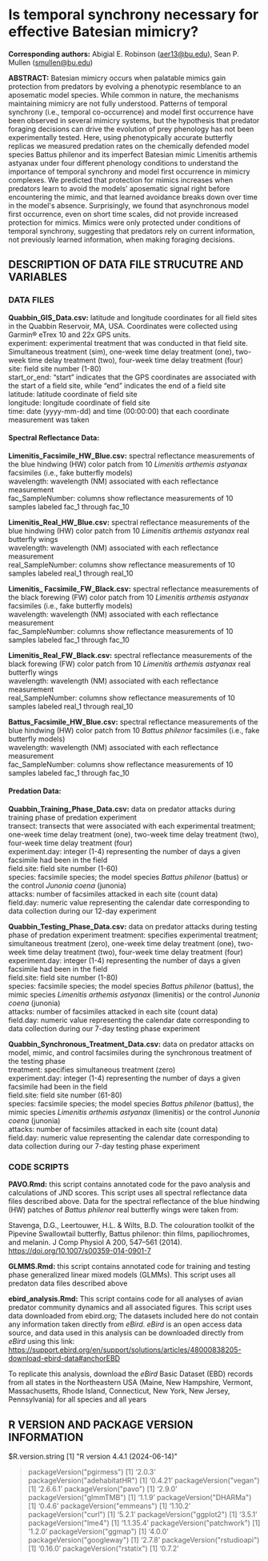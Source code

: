 # Is temporal synchrony necessary for effective Batesian mimicry?

**Corresponding authors:** Abigial E. Robinson (aer13@bu.edu), Sean P. Mullen (smullen@bu.edu)

**ABSTRACT:** Batesian mimicry occurs when palatable mimics gain protection from predators by evolving a phenotypic resemblance to an aposematic model species. While common in nature, the mechanisms maintaining mimicry are not fully understood. Patterns of temporal synchrony (i.e., temporal co-occurrence) and model first occurrence have been observed in several mimicry systems, but the hypothesis that predator foraging decisions can drive the evolution of prey phenology has not been experimentally tested. Here, using phenotypically accurate butterfly replicas we measured predation rates on the chemically defended model species Battus philenor and its imperfect Batesian mimic Limenitis arthemis astyanax under four different phenology conditions to understand the importance of temporal synchrony and model first occurrence in mimicry complexes. We predicted that protection for mimics increases when predators learn to avoid the models' aposematic signal right before encountering the mimic, and that learned avoidance breaks down over time in the model's absence. Surprisingly, we found that asynchronous model first occurrence, even on short time scales, did not provide increased protection for mimics. Mimics were only protected under conditions of temporal synchrony, suggesting that predators rely on current information, not previously learned information, when making foraging decisions.   

## **DESCRIPTION OF DATA FILE STRUCUTRE AND VARIABLES**

### **DATA FILES**

**Quabbin_GIS_Data.csv:** latitude and longitude coordinates for all field sites in the Quabbin Reservoir, MA, USA. Coordinates were collected using Garmin® eTrex 10 and 22x GPS units.\
experiment: experimental treatment that was conducted in that field site. Simultaneous treatment (sim), one-week time delay treatment (one), two-week time delay treatment (two), four-week time delay treatment (four)\
site: field site number (1-80)\
start_or_end: “start” indicates that the GPS coordinates are associated with the start of a field site, while “end” indicates the end of a field site\
latitude: latitude coordinate of field site\
longitude: longitude coordinate of field site\
time: date (yyyy-mm-dd) and time (00:00:00) that each coordinate measurement was taken

#### **Spectral Reflectance Data:**

**Limenitis_Facsimile_HW_Blue.csv:** spectral reflectance measurements of the blue hindwing (HW) color patch from 10 *Limenitis arthemis astyanax* facsimiles (i.e., fake butterfly models)\
wavelength: wavelength (NM) associated with each reflectance measurement\
fac_SampleNumber: columns show reflectance measurements of 10 samples labeled fac_1 through fac_10

**Limenitis_Real_HW_Blue.csv:** spectral reflectance measurements of the blue hindwing (HW) color patch from 10 *Limenitis arthemis astyanax* real butterfly wings\
wavelength: wavelength (NM) associated with each reflectance measurement\
real_SampleNumber: columns show reflectance measurements of 10 samples labeled real_1 through real_10

**Limenitis_ Facsimile_FW_Black.csv:** spectral reflectance measurements of the black forewing (FW) color patch from 10 *Limenitis arthemis astyanax* facsimiles (i.e., fake butterfly models)\
wavelength: wavelength (NM) associated with each reflectance measurement\
fac_SampleNumber: columns show reflectance measurements of 10 samples labeled fac_1 through fac_10

**Limenitis_Real_FW_Black.csv:** spectral reflectance measurements of the black forewing (FW) color patch from 10 *Limenitis arthemis astyanax* real butterfly wings\
wavelength: wavelength (NM) associated with each reflectance measurement\
real_SampleNumber: columns show reflectance measurements of 10 samples labeled real_1 through real_10

**Battus_Facsimile_HW_Blue.csv:** spectral reflectance measurements of the blue hindwing (HW) color patch from 10 *Battus philenor* facsimiles (i.e., fake butterfly models)\
wavelength: wavelength (NM) associated with each reflectance measurement\
fac_SampleNumber: columns show reflectance measurements of 10 samples labeled fac_1 through fac_10

#### **Predation Data:**

**Quabbin_Training_Phase_Data.csv:** data on predator attacks during training phase of predation experiment\
transect: transects that were associated with each experimental treatment; one-week time delay treatment (one), two-week time delay treatment (two), four-week time delay treatment (four)\
experiment.day: integer (1-4) representing the number of days a given facsimile had been in the field\
field.site: field site number (1-60)\
species: facsimile species; the model species *Battus philenor* (battus) or the control *Junonia coena* (junonia)\
attacks: number of facsimiles attacked in each site (count data)\
field.day: numeric value representing the calendar date corresponding to data collection during our 12-day experiment

**Quabbin_Testing_Phase_Data.csv:** data on predator attacks during testing phase of predation experiment 
treatment: specifies experimental treatment; simultaneous treatment (zero), one-week time delay treatment (one), two-week time delay treatment (two), four-week time delay treatment (four)\
experiment.day: integer (1-4) representing the number of days a given facsimile had been in the field\
field.site: field site number (1-80)\
species: facsimile species; the model species *Battus philenor* (battus), the mimic species *Limenitis arthemis astyanax* (limenitis) or the control *Junonia coena* (junonia)\
attacks: number of facsimiles attacked in each site (count data)\
field.day: numeric value representing the calendar date corresponding to data collection during our 7-day testing phase experiment

**Quabbin_Synchronous_Treatment_Data.csv:** data on predator attacks on model, mimic, and control facsimiles during the synchronous treatment of the testing phase\
treatment: specifies simultaneous treatment (zero)\
experiment.day: integer (1-4) representing the number of days a given facsimile had been in the field\
field.site: field site number (61-80)\
species: facsimile species; the model species *Battus philenor* (battus), the mimic species *Limenitis arthemis astyanax* (limenitis) or the control *Junonia coena* (junonia)\
attacks: number of facsimiles attacked in each site (count data)\
field.day: numeric value representing the calendar date corresponding to data collection during our 7-day testing phase experiment


### **CODE SCRIPTS**

**PAVO.Rmd:** this script contains annotated code for the pavo analysis and calculations of JND scores. This script uses all spectral reflectance data files described above. Data for the spectral reflectance of the blue hindwing (HW) patches of *Battus philenor* real butterfly wings were taken from:

Stavenga, D.G., Leertouwer, H.L. & Wilts, B.D. The colouration toolkit of the Pipevine Swallowtail butterfly, Battus philenor: thin films, papiliochromes, and melanin. J Comp Physiol A 200, 547–561 (2014). https://doi.org/10.1007/s00359-014-0901-7

**GLMMS.Rmd:** this script contains annotated code for training and testing phase generalized linear mixed models (GLMMs). This script uses all predaton data files described above 

**ebird_analysis.Rmd:** This  script contains code for all analyses of avian predator community dynamics and all associated figures. This script uses data downloaded from ebird.org; The datasets included here do not contain any information taken directly from *eBird*. *eBird* is an open access data source, and data used in this analysis can be downloaded directly from *eBird* using this link:  https://support.ebird.org/en/support/solutions/articles/48000838205-download-ebird-data#anchorEBD

To replicate this analysis, download the *eBird* Basic Dataset (EBD) records from all states in the Northeastern USA (Maine, New Hampshire, Vermont, Massachusetts, Rhode Island, Connecticut, New York, New Jersey, Pennsylvania) for all species and all years


## **R VERSION AND PACKAGE VERSION INFORMATION**
$R.version.string
[1] "R version 4.4.1 (2024-06-14)"

> packageVersion("pgirmess")
[1] ‘2.0.3’
> packageVersion("adehabitatHR")
[1] ‘0.4.21’
> packageVersion("vegan")
[1] ‘2.6.6.1’
> packageVersion("pavo")
[1] ‘2.9.0’
> packageVersion("glmmTMB")
[1] ‘1.1.9’
> packageVersion("DHARMa")
[1] ‘0.4.6’
> packageVersion("emmeans")
[1] ‘1.10.2’
> packageVersion("curl")
[1] ‘5.2.1’
> packageVersion("ggplot2")
[1] ‘3.5.1’
> packageVersion("lme4")
[1] ‘1.1.35.4’
> packageVersion("patchwork")
[1] ‘1.2.0’
> packageVersion("ggmap")
[1] ‘4.0.0’
> packageVersion("googleway")
[1] ‘2.7.8’
> packageVersion("rstudioapi")
[1] ‘0.16.0’
> packageVersion("rstatix")
[1] ‘0.7.2’


